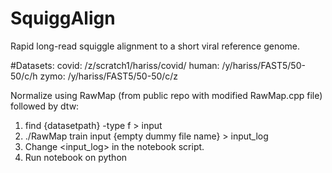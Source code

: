 # SquiggAlign
Rapid long-read squiggle alignment to a short viral reference genome.

#Datasets:
covid: /z/scratch1/hariss/covid/
human: /y/hariss/FAST5/50-50/c/h
zymo: /y/hariss/FAST5/50-50/c/z

Normalize using RawMap (from public repo with modified RawMap.cpp file) followed by dtw:

1. find {datasetpath} -type f > input
2. ./RawMap train input {empty dummy file name} > input_log
3. Change <input_log> in the notebook script.
4. Run notebook on python
